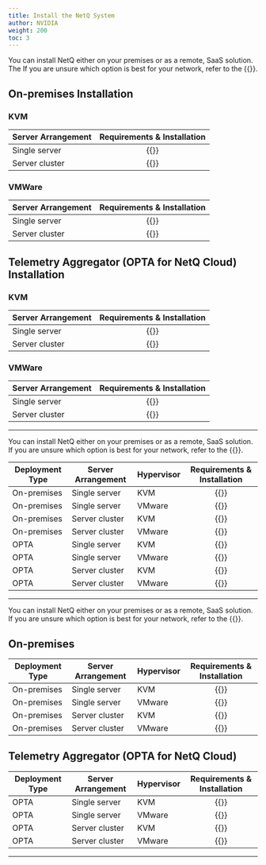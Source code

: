 ```yaml
---
title: Install the NetQ System
author: NVIDIA
weight: 200
toc: 3
---
```


You can install NetQ either on your premises or as a remote, SaaS solution. The If you are unsure which option is best for your network, refer to the {{<link title="Before You Install" text="Before You Install">}}.

## On-premises Installation
### KVM

| Server Arrangement | Requirements & Installation |
| --- | :---: |
| Single server | {{<link title="Set Up Your KVM Virtual Machine for a Single On-premises Server" text="Start Install" >}} |
| Server cluster | {{<link title="Set Up Your KVM Virtual Machine for an On-premises Server Cluster" text="Start Install" >}} |

### VMWare

| Server Arrangement | Requirements & Installation |
| --- | :---: |
| Single server | {{<link title="Set Up Your VMware Virtual Machine for a Single On-premises Server" text="Start Install" >}} |
| Server cluster | {{<link title="Set Up Your VMware Virtual Machine for an On-premises Server Cluster" text="Start Install" >}} |


## Telemetry Aggregator (OPTA for NetQ Cloud) Installation
### KVM

| Server Arrangement | Requirements & Installation |
| --- | :---: |
| Single server | {{<link title="Set Up Your KVM Virtual Machine for a Single Cloud Server" text="Start Install" >}} |
| Server cluster | {{<link title="Set Up Your KVM Virtual Machine for a Cloud Server Cluster" text="Start Install" >}} |

### VMWare

| Server Arrangement | Requirements & Installation |
| --- | :---: |
| Single server | {{<link title="Set Up Your VMware Virtual Machine for a Single Cloud Server" text="Start Install" >}} |
| Server cluster | {{<link title="Set Up Your VMware Virtual Machine for a Cloud Server Cluster" text="Start Install" >}} |

- - -

You can install NetQ either on your premises or as a remote, SaaS solution. If you are unsure which option is best for your network, refer to the {{<link title="Before You Install" text="Before You Install">}}.

| Deployment Type | Server Arrangement | Hypervisor | Requirements & Installation |
| --- | --- | --- | :---: |
| On-premises | Single server | KVM | {{<link title="Set Up Your KVM Virtual Machine for a Single On-premises Server" text="Start Install" >}} |
| On-premises | Single server | VMware | {{<link title="Set Up Your VMware Virtual Machine for a Single On-premises Server" text="Start Install" >}} |
| On-premises | Server cluster | KVM | {{<link title="Set Up Your KVM Virtual Machine for an On-premises Server Cluster" text="Start Install" >}} |
| On-premises | Server cluster | VMware | {{<link title="Set Up Your VMware Virtual Machine for an On-premises Server Cluster" text="Start Install" >}} |
| OPTA | Single server | KVM | {{<link title="Set Up Your KVM Virtual Machine for a Single Cloud Server" text="Start Install" >}} |
| OPTA | Single server | VMware | {{<link title="Set Up Your VMware Virtual Machine for a Single Cloud Server" text="Start Install" >}} |
| OPTA | Server cluster | KVM | {{<link title="Set Up Your KVM Virtual Machine for a Cloud Server Cluster" text="Start Install" >}} |
| OPTA | Server cluster | VMware | {{<link title="Set Up Your VMware Virtual Machine for a Cloud Server Cluster" text="Start Install" >}} |

- - -

You can install NetQ either on your premises or as a remote, SaaS solution. If you are unsure which option is best for your network, refer to the {{<link title="Before You Install" text="Before You Install">}}.

## On-premises

| Deployment Type | Server Arrangement | Hypervisor | Requirements & Installation |
| --- | --- | --- | :---: |
| On-premises | Single server | KVM | {{<link title="Set Up Your KVM Virtual Machine for a Single On-premises Server" text="Start Install" >}} |
| On-premises | Single server | VMware | {{<link title="Set Up Your VMware Virtual Machine for a Single On-premises Server" text="Start Install" >}} |
| On-premises | Server cluster | KVM | {{<link title="Set Up Your KVM Virtual Machine for an On-premises Server Cluster" text="Start Install" >}} |
| On-premises | Server cluster | VMware | {{<link title="Set Up Your VMware Virtual Machine for an On-premises Server Cluster" text="Start Install" >}} |

## Telemetry Aggregator (OPTA for NetQ Cloud)

| Deployment Type | Server Arrangement | Hypervisor | Requirements & Installation |
| --- | --- | --- | :---: |
| OPTA | Single server | KVM | {{<link title="Set Up Your KVM Virtual Machine for a Single Cloud Server" text="Start Install" >}} |
| OPTA | Single server | VMware | {{<link title="Set Up Your VMware Virtual Machine for a Single Cloud Server" text="Start Install" >}} |
| OPTA | Server cluster | KVM | {{<link title="Set Up Your KVM Virtual Machine for a Cloud Server Cluster" text="Start Install" >}} |
| OPTA | Server cluster | VMware | {{<link title="Set Up Your VMware Virtual Machine for a Cloud Server Cluster" text="Start Install" >}} |

- - -